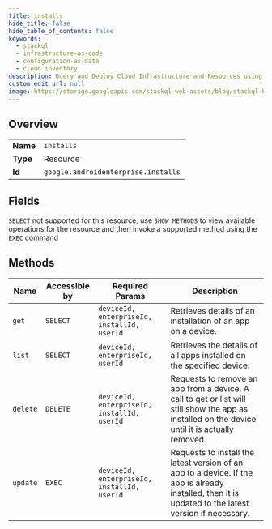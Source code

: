 ```yaml
---
title: installs
hide_title: false
hide_table_of_contents: false
keywords:
  - stackql
  - infrastructure-as-code
  - configuration-as-data
  - cloud inventory
description: Query and Deploy Cloud Infrastructure and Resources using SQL
custom_edit_url: null
image: https://storage.googleapis.com/stackql-web-assets/blog/stackql-blog-post-featured-image.png
---
```

  
    

## Overview
<table><tbody>
<tr><td><b>Name</b></td><td><code>installs</code></td></tr>
<tr><td><b>Type</b></td><td>Resource</td></tr>
<tr><td><b>Id</b></td><td><code>google.androidenterprise.installs</code></td></tr>
</tbody></table>

## Fields
`SELECT` not supported for this resource, use `SHOW METHODS` to view available operations for the resource and then invoke a supported method using the `EXEC` command  
## Methods
| Name | Accessible by | Required Params | Description |
| ---- | ------------- | --------------- | ----------- |
| `get` | `SELECT` | `deviceId, enterpriseId, installId, userId` | Retrieves details of an installation of an app on a device. |
| `list` | `SELECT` | `deviceId, enterpriseId, userId` | Retrieves the details of all apps installed on the specified device. |
| `delete` | `DELETE` | `deviceId, enterpriseId, installId, userId` | Requests to remove an app from a device. A call to get or list will still show the app as installed on the device until it is actually removed. |
| `update` | `EXEC` | `deviceId, enterpriseId, installId, userId` | Requests to install the latest version of an app to a device. If the app is already installed, then it is updated to the latest version if necessary. |
